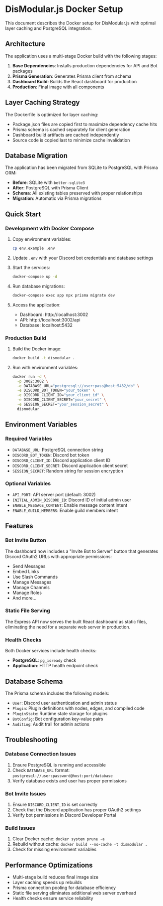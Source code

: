 # DisModular.js Docker Setup

This document describes the Docker setup for DisModular.js with optimal layer caching and PostgreSQL integration.

## Architecture

The application uses a multi-stage Docker build with the following stages:

1. **Base Dependencies**: Installs production dependencies for API and Bot packages
2. **Prisma Generation**: Generates Prisma client from schema
3. **Dashboard Build**: Builds the React dashboard for production
4. **Production**: Final image with all components

## Layer Caching Strategy

The Dockerfile is optimized for layer caching:

- Package.json files are copied first to maximize dependency cache hits
- Prisma schema is cached separately for client generation
- Dashboard build artifacts are cached independently
- Source code is copied last to minimize cache invalidation

## Database Migration

The application has been migrated from SQLite to PostgreSQL with Prisma ORM:

- **Before**: SQLite with `better-sqlite3`
- **After**: PostgreSQL with Prisma Client
- **Schema**: All existing tables preserved with proper relationships
- **Migration**: Automatic via Prisma migrations

## Quick Start

### Development with Docker Compose

1. Copy environment variables:
   ```bash
   cp env.example .env
   ```

2. Update `.env` with your Discord bot credentials and database settings

3. Start the services:
   ```bash
   docker-compose up -d
   ```

4. Run database migrations:
   ```bash
   docker-compose exec app npx prisma migrate dev
   ```

5. Access the application:
   - Dashboard: http://localhost:3002
   - API: http://localhost:3002/api
   - Database: localhost:5432

### Production Build

1. Build the Docker image:
   ```bash
   docker build -t dismodular .
   ```

2. Run with environment variables:
   ```bash
   docker run -d \
     -p 3002:3002 \
     -e DATABASE_URL="postgresql://user:pass@host:5432/db" \
     -e DISCORD_BOT_TOKEN="your_token" \
     -e DISCORD_CLIENT_ID="your_client_id" \
     -e DISCORD_CLIENT_SECRET="your_secret" \
     -e SESSION_SECRET="your_session_secret" \
     dismodular
   ```

## Environment Variables

### Required Variables

- `DATABASE_URL`: PostgreSQL connection string
- `DISCORD_BOT_TOKEN`: Discord bot token
- `DISCORD_CLIENT_ID`: Discord application client ID
- `DISCORD_CLIENT_SECRET`: Discord application client secret
- `SESSION_SECRET`: Random string for session encryption

### Optional Variables

- `API_PORT`: API server port (default: 3002)
- `INITIAL_ADMIN_DISCORD_ID`: Discord ID of initial admin user
- `ENABLE_MESSAGE_CONTENT`: Enable message content intent
- `ENABLE_GUILD_MEMBERS`: Enable guild members intent

## Features

### Bot Invite Button

The dashboard now includes a "Invite Bot to Server" button that generates Discord OAuth2 URLs with appropriate permissions:

- Send Messages
- Embed Links
- Use Slash Commands
- Manage Messages
- Manage Channels
- Manage Roles
- And more...

### Static File Serving

The Express API now serves the built React dashboard as static files, eliminating the need for a separate web server in production.

### Health Checks

Both Docker services include health checks:

- **PostgreSQL**: `pg_isready` check
- **Application**: HTTP health endpoint check

## Database Schema

The Prisma schema includes the following models:

- `User`: Discord user authentication and admin status
- `Plugin`: Plugin definitions with nodes, edges, and compiled code
- `PluginState`: Runtime state storage for plugins
- `BotConfig`: Bot configuration key-value pairs
- `AuditLog`: Audit trail for admin actions

## Troubleshooting

### Database Connection Issues

1. Ensure PostgreSQL is running and accessible
2. Check `DATABASE_URL` format: `postgresql://user:password@host:port/database`
3. Verify database exists and user has proper permissions

### Bot Invite Issues

1. Ensure `DISCORD_CLIENT_ID` is set correctly
2. Check that the Discord application has proper OAuth2 settings
3. Verify bot permissions in Discord Developer Portal

### Build Issues

1. Clear Docker cache: `docker system prune -a`
2. Rebuild without cache: `docker build --no-cache -t dismodular .`
3. Check for missing environment variables

## Performance Optimizations

- Multi-stage build reduces final image size
- Layer caching speeds up rebuilds
- Prisma connection pooling for database efficiency
- Static file serving eliminates additional web server overhead
- Health checks ensure service reliability
